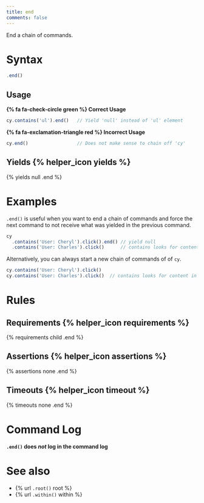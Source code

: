 ```yaml
---
title: end
comments: false
---
```


End a chain of commands.


# Syntax

```javascript
.end()
```

## Usage

**{% fa fa-check-circle green %} Correct Usage**

```javascript
cy.contains('ul').end()   // Yield 'null' instead of 'ul' element
```

**{% fa fa-exclamation-triangle red %} Incorrect Usage**

```javascript
cy.end()                  // Does not make sense to chain off 'cy'
```

## Yields {% helper_icon yields %}

{% yields null .end %}

# Examples

`.end()` is useful when you want to end a chain of commands and force the next command to not receive what was yielded in the previous command.

```javascript
cy
  .contains('User: Cheryl').click().end() // yield null
  .contains('User: Charles').click()      // contains looks for content in document now
```

Alternatively, you can always start a new chain of commands of of `cy`.


```javascript
cy.contains('User: Cheryl').click()
cy.contains('User: Charles').click()  // contains looks for content in document now
```

# Rules

## Requirements {% helper_icon requirements %}

{% requirements child .end %}

## Assertions {% helper_icon assertions %}

{% assertions none .end %}

## Timeouts {% helper_icon timeout %}

{% timeouts none .end %}

# Command Log

**`.end()` does *not* log in the command log**

# See also

- {% url `.root()` root %}
- {% url `.within()` within %}
